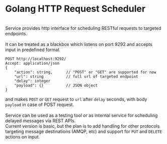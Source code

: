 # Golang HTTP Request Scheduler
\
Service provides http interface for scheduling RESTful requests to targeted endpoints. \
\
It can be treated as a blackbox which listens on port 9292 and accepts input in predefined format 

```
POST http://localhost:9292/
Accept: application/json
{
    "action": string,      // "POST" or "GET" are supported for now
    "url": string          // full url of targeted endpoint
    "delay": integer
    "payload": {}          // JSON object
}
```
and makes `POST` or `GET` request to `url` after `delay` seconds, with body `payload` in case of POST request.\
\
Service can be used as a testing tool or as internal service for scheduling delayed messages via REST APIs.
\
Current version is basic, but the plan is to add handling for other protocols 
targeting message destinations (AMQP, etc) and support for `PUT` and `DELETE` actions on input.


